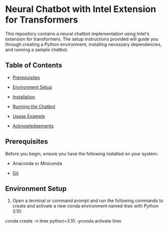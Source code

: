Neural Chatbot with Intel Extension for Transformers
====================================================

This repository contains a neural chatbot implementation using Intel's extension for transformers. The setup instructions provided will guide you through creating a Python environment, installing necessary dependencies, and running a sample chatbot.

Table of Contents
-----------------

*   [Prerequisites](#prerequisites)
    
*   [Environment Setup](#environment-setup)
    
*   [Installation](#installation)
    
*   [Running the Chatbot](#running-the-chatbot)
    
*   [Usage Example](#usage-example)
    
*   [Acknowledgements](#acknowledgements)
    

Prerequisites
-------------

Before you begin, ensure you have the following installed on your system:

*   Anaconda or Miniconda
    
*   [Git](https://git-scm.com/)
    

Environment Setup
-----------------

1.  Open a terminal or command prompt and run the following commands to create and activate a new conda environment named itrex with Python 3.10:
    

conda create -n itrex python=3.10 -yconda activate itrex